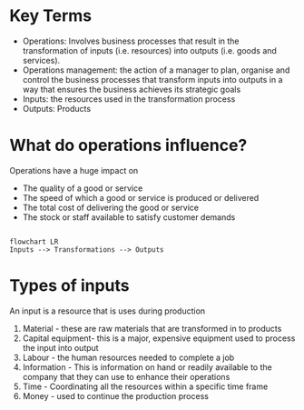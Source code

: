 # Key Terms
- Operations: Involves business processes that result in the transformation of inputs (i.e. resources) into outputs (i.e. goods and services).
- Operations management: the action of a manager to plan, organise and control the business processes that transform inputs into outputs in a way that ensures the business achieves its strategic goals
- Inputs: the resources used in the transformation process 
- Outputs: Products
# What do operations influence?
Operations have a huge impact on
- The quality of a good or service
- The speed of which  a good or service is produced or delivered
- The total cost of delivering the good or service
- The stock or staff available to satisfy customer demands
```mermaid
```
```mermaid
flowchart LR
Inputs --> Transformations --> Outputs

```
# Types of inputs
An input is a resource that is uses during production
1. Material - these are raw materials that are transformed in to products
2. Capital equipment- this is a major, expensive equipment used to process the input into output
3. Labour - the human resources needed to complete a job
4. Information - This is information on hand or readily available to the company that they can use to enhance their operations
5. Time - Coordinating all the resources within a specific time frame
6. Money - used to continue the production process